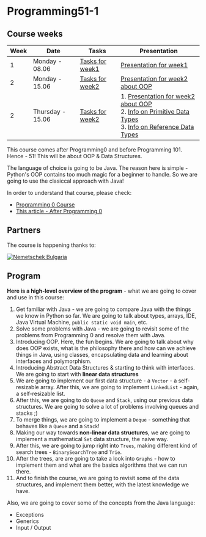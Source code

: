 # Programming51-1

## Course weeks

| Week | Date | Tasks | Presentation | 
|---------|-------- |---------|-------------|
| 1       | Monday - 08.06|[Tasks for week1](week1/)      | [Presentation for week1](http://slides.com/hackbulgaria/deck-17/)           |
| 2 | Monday - 15.06 | [Tasks for week2](week2/) | [Presentation for week2 about OOP](http://slides.com/hackbulgaria/oop) |
| 2 | Thursday - 15.06 | [Tasks for week2](week2/) | 1. [Presentation for week2 about OOP](http://slides.com/hackbulgaria/oop-19) </br> 2. [Info on Primitive Data Types](https://docs.oracle.com/javase/tutorial/java/nutsandbolts/datatypes.html)</br> 3. [Info on Reference Data Types](http://docstore.mik.ua/orelly/java-ent/jnut/ch02_10.htm) |

This course comes after Programming0 and before Programming 101. Hence - 51! This will be about OOP &amp; Data Structures.

The language of choice is going to be Java. The reason here is simple - Python's OOP contains too much magic for a beginner to handle. So we are going to use the clasiccal approach with Java!

In order to understand that course, please check:

* [Programming 0 Course](http://github.com/HackBulgaria/Programming0-1)
* [This article - After Programming 0](http://blog.hackbulgaria.com/after-programming-0/)

## Partners

The course is happening thanks to:

[![Nemetschek Bulgaria](https://hackbulgaria.com/media/partner_logoes/logo_transparent_w200.png)](http://www.nemetschek.bg/)

## Program

**Here is a high-level overview of the program** - what we are going to cover and use in this course:

1. Get familiar with Java - we are going to compare Java with the things we know in Python so far. We are going to talk about types, arrays, IDE, Java Virtual Machine, `public static void main`, etc.
2. Solve some problems with Java - we are going to revisit some of the problems from Programming 0 and resolve them with Java.
3. Introducing OOP. Here, the fun begins. We are going to talk about why does OOP exists, what is the philosophy there and how can we achieve things in Java, using classes, encapsulating data and learning about interfaces and polymorphism.
4. Introducing Abstract Data Structures & starting to think with interfaces. We are going to start with **linear data structures**
5. We are going to implement our first data structure - a `Vector` - a self-resizable array. After this, we are going to implement `LinkedList` - again, a self-resizable list.
6. After this, we are going to do `Queue` and `Stack`, using our previous data structures. We are going to solve a lot of problems involving queues and stacks ;)
7. To merge things, we are going to implement a `Deque` - something that behaves like a `Queue` and a `Stack`!
8. Making our way towards **non-linear data structures**, we are going to implement a mathematical `Set` data structure, the naive way.
9. After this, we are going to jump right into `Trees`, making different kind of search trees - `BinarySearchTree` and `Trie`.
10. After the trees, are are going to take a look into `Graphs` - how to implement them and what are the basics algorithms that we can run there.
11. And to finish the course, we are going to revisit some of the data structures, and implement them better, with the latest knowledge we have.


Also, we are going to cover some of the concepts from the Java language:

* Exceptions
* Generics
* Input / Output

